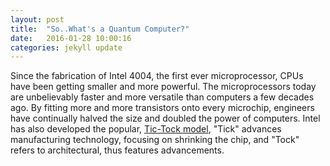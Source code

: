 ```yaml
---
layout: post
title:  "So..What's a Quantum Computer?"
date:   2016-01-28 10:00:16
categories: jekyll update
---
```


Since the fabrication of Intel 4004, the first ever microprocessor, CPUs have been getting smaller and more powerful. The microprocessors today are unbelievably faster and more versatile than computers a few decades ago. By fitting more and more transistors onto every microchip, engineers have continually halved the size and doubled the power of computers. Intel has also developed the popular, [Tic-Tock model][tick-tock], "Tick" advances manufacturing technology, focusing on shrinking the chip, and "Tock" refers to architectural, thus features advancements. 


[tick-tock]: http://www.intel.com/content/www/us/en/silicon-innovations/intel-tick-tock-model-general.html     
